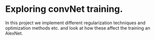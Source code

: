 # Exploring convNet training.
In this project we implement different regularization techniques and optimization methods etc. and look at how these affect the training an AlexNet.
